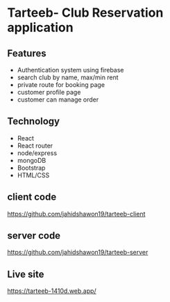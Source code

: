 # Tarteeb- Club Reservation application

## Features
 - Authentication system using firebase
 - search club by name, max/min rent 
 - private route for booking page 
 - customer profile page 
 - customer can manage order
 

##  Technology 
 - React
 - React router 
 - node/express 
 - mongoDB 
 - Bootstrap
 - HTML/CSS

## client code
https://github.com/jahidshawon19/tarteeb-client
## server code 
https://github.com/jahidshawon19/tarteeb-server

## Live site
https://tarteeb-1410d.web.app/